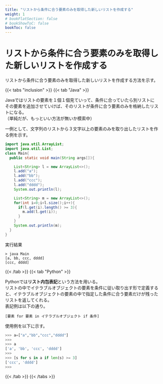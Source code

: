 ```yaml
---
title: "リストから条件に合う要素のみを取得した新しいリストを作成する"
weight: 1
# bookFlatSection: false
# bookShowToC: false
bookToc: false
---
```



# リストから条件に合う要素のみを取得した新しいリストを作成する

リストから条件に合う要素のみを取得した新しいリストを作成する方法を示す。

{{< tabs "inclusion" >}}
{{< tab "Java" >}}

Javaではリストの要素を１個１個見ていって、条件に合っていたら別リストにその要素を追加させていけば、そのリストが条件に合う要素のみを格納したリストになる。  
（単純だが、もっといい方法が無いか模索中）

一例として、文字列のリストから３文字以上の要素のみを取り出したリストを作る例を示す。

```java
import java.util.ArrayList;
import java.util.List;
class Main{
  public static void main(String args[]){

    List<String> l = new ArrayList<>();
    l.add("a");
    l.add("bb");
    l.add("ccc");
    l.add("dddd");
    System.out.println(l);

    List<String> m = new ArrayList<>();
    for(int i=0;i<l.size();i++){
      if(l.get(i).length() >= 3){
        m.add(l.get(i));
      }
    }
    System.out.println(m);
  }
}
```

実行結果
```
> java Main      
[a, bb, ccc, dddd]
[ccc, dddd]
```

{{< /tab >}}
{{< tab "Python" >}}

Pythonでは**リスト内包表記**という方法を用いる。  
リストの中でイテラブルオブジェクトの要素を条件に従い取り出す形で定義すると、イテラブルオブジェクトの要素の中で指定した条件に合う要素だけが残ったリストを返してくれる。  
表記例は以下の通り。  

`[要素 for 要素 in イテラブルオブジェクト if 条件]`  


使用例を以下に示す。  

```python
>>> a=["a","bb","ccc","dddd"] 
>>> 
>>> a
['a', 'bb', 'ccc', 'dddd']
>>> 
>>> [s for s in a if len(s) >= 3] 
['ccc', 'dddd']
>>> 
```

{{< /tab >}}
{{< /tabs >}}
